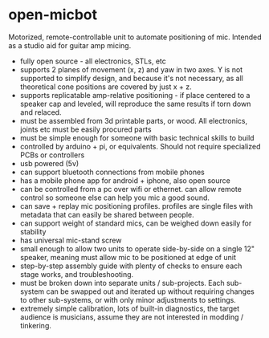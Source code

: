 # open-micbot

Motorized, remote-controllable unit to automate positioning of mic. Intended as a studio aid for guitar amp micing.

- fully open source - all electronics, STLs, etc
- supports 2 planes of movement (x, z) and yaw in two axes. Y is not supported to simplify design, and because it's not necessary, as all theoretical cone positions are covered by just x + z.
- supports replicatable amp-relative positioning - if place centered to a speaker cap and leveled, will reproduce the same results if torn down and relaced.
- must be assembled from 3d printable parts, or wood. All electronics, joints etc must be easily procured parts
- must be simple enough for someone with basic technical skills to build
- controlled by arduino + pi, or equivalents. Should not require specialized PCBs or controllers
- usb powered (5v)
- can support bluetooth connections from mobile phones
- has a mobile phone app for android + iphone, also open source
- can be controlled from a pc over wifi or ethernet. can allow remote control so someone else can help you mic a good sound.
- can save + replay mic positioning profiles. profiles are single files with metadata that can easily be shared between people.
- can support weight of standard mics, can be weighed down easily for stability
- has universal mic-stand screw
- small enough to allow two units to operate side-by-side on a single 12" speaker, meaning must allow mic to be positioned at edge of unit
- step-by-step assembly guide with plenty of checks to ensure each stage works, and troubleshooting.
- must be broken down into separate units / sub-projects. Each sub-system can be swapped out and iterated up without requiring changes to other sub-systems, or with only minor adjustments to settings. 
- extremely simple calibration, lots of built-in diagnostics, the target audience is musicians, assume they are not interested in modding / tinkering.
